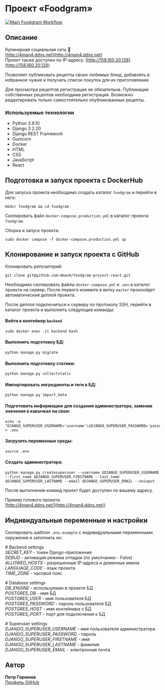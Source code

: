 # Проект «Foodgram»

[![Main Foodgram Workflow](https://github.com/4man4/foodgram-project-react/actions/workflows/main.yml/badge.svg?branch=main)](https://github.com/4man4/foodgram_project_react/actions/workflows/main.yml)

## Описание
Кулинарная социальная сеть &#127858;<br>
[http://4man4.ddns.net](http://4man4.ddns.net)<br>
Проект также доступен по IP-адресу: [http://158.160.20.128](http://158.160.20.128)

Позволяет публиковать рецепты своих любимых блюд, добавлять в избранное чужие и получать список покупок для их приготовления.

Для просмотра рецептов регистрация не обязательна. Публикации собственных рецептов необходима регистрация.
Возможно редактировать только самостоятельно опубликованные рецепты. 

### Используемые технологии
- Python 3.9.10
- Django 3.2.20
- Django REST Framework
- Gunicorn
- Docker
- HTML
- CSS
- JavaScript
- React


## Подготовка и запуск проекта с DockerHub

Для запуска проекта необходимо создать каталог `foodgram` и перейти в него:
```shell
mkdir foodgram && cd foodgram
```

Скопировать файл `docker-compose.production.yml` в каталог проекта `foodgram`.

Сборка и запуск проекта:
```shell
sudo docker compose -f docker-compose.production.yml up
```


## Клонирование и запуск проекта с GitHub

Клонировать репозиторий:
```shell
git clone git@github.com:4man4/foodgram-project-react.git
```

Необходимо скопировать файлы `docker-compose.yml` и `.env` в каталог проекта на сервер.
После первого коммита в ветку `master` произойдет автоматический деплой проекта.

После деплоя подключиться к серверу по протоколу SSH, перейти в каталог проекта и выполнить следующие команды:

#### Войти в контейнер `backend`
```shell
sudo docker exec -it backend bash
```

#### Выполнить подготовку БД:
```shell
python manage.py migrate
```

#### Выполнить подготовку статики:
```shell
python manage.py collectstatic
```

#### Импортировать ингредиенты и теги в БД:
```shell
python manage.py import_data
```

#### Подготовить информацию для создания администратора, заменив значения в кавычках на свои:
```shell
echo -e "DJANGO_SUPERUSER_USERNAME='username'\nDJANGO_SUPERUSER_PASSWORD='password'\nDJANGO_SUPERUSER_FIRSTNAME='firstname'\nDJANGO_SUPERUSER_LASTNAME='lastname'\nDJANGO_SUPERUSER_EMAIL='email@gmail.com'\n" > .env
```

#### Загрузить переменные среды:
```shell
source .env
```

#### Создать администратора:
```shell
python manage.py createsuperuser --username $DJANGO_SUPERUSER_USERNAME --first_name $DJANGO_SUPERUSER_FIRSTNAME --last_name $DJANGO_SUPERUSER_LASTNAME --email $DJANGO_SUPERUSER_EMAIL --noinput
```

После выполнения команд проект будет доступен по вашему адресу.

Пример готового проекта:<br>
[http://4man4.ddns.net/](http://4man4.ddns.net/)


## Индивидуальные переменные и настройки

Скопировать шаблон `.env.example` с индивидуальными переменными окружения и заполнить их:

&#35; Backend settings<br>
_SECRET_KEY_ - токен Django-приложения<br>
_DEBUG_ - активация режима отладки (по умолчанию - False)<br>
_ALLOWED_HOSTS_ - разрешенные IP-адреса и доменные имена<br>
_LANGUAGE_CODE_ - язык проекта<br>
_TIME_ZONE_ - часовой пояс<br>

&#35; Database settings<br>
_DB_ENGINE_ - используемая в проекте БД<br>
_POSTGRES_DB_ - имя БД<br>
_POSTGRES_USER_ - имя пользователя БД<br>
_POSTGRES_PASSWORD_ - пароль пользователя БД <br>
_POSTGRES_HOST_ - имя контейнера с БД<br>
_POSTGRES_PORT_ - порт для подключения к БД<br>

&#35; Superuser settings<br>
_DJANGO_SUPERUSER_USERNAME_ - имя пользователя администратора<br>
_DJANGO_SUPERUSER_PASSWORD_ - пароль<br>
_DJANGO_SUPERUSER_FIRSTNAME_ - имя<br>
_DJANGO_SUPERUSER_LASTNAME_ - фамилия<br>
_DJANGO_SUPERUSER_EMAIL_ - электронная почта<br>


## Автор

**Петр Горюнов**  
[Профиль GitHub](https://github.com/4man4)